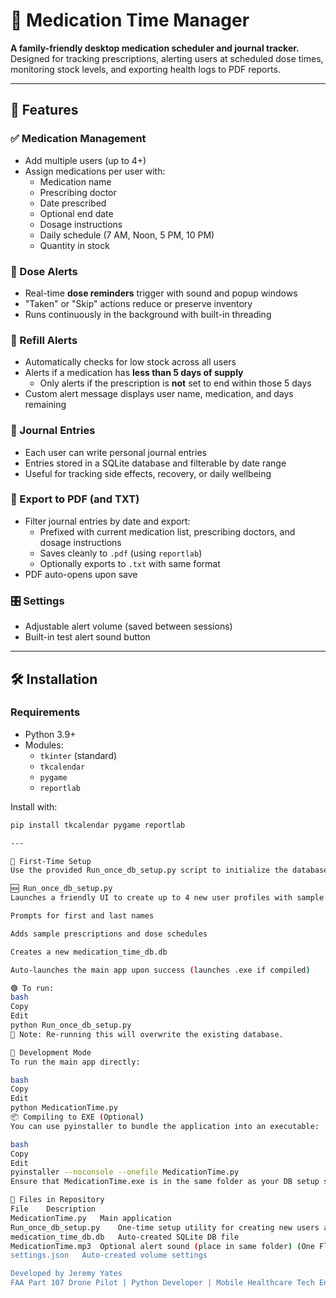 # 💊 Medication Time Manager

**A family-friendly desktop medication scheduler and journal tracker.**  
Designed for tracking prescriptions, alerting users at scheduled dose times, monitoring stock levels, and exporting health logs to PDF reports.

---

## 🚀 Features

### ✅ Medication Management

- Add multiple users (up to 4+)
- Assign medications per user with:
  - Medication name
  - Prescribing doctor
  - Date prescribed
  - Optional end date
  - Dosage instructions
  - Daily schedule (7 AM, Noon, 5 PM, 10 PM)
  - Quantity in stock

### 🔔 Dose Alerts

- Real-time **dose reminders** trigger with sound and popup windows
- "Taken" or "Skip" actions reduce or preserve inventory
- Runs continuously in the background with built-in threading

### 🔁 Refill Alerts

- Automatically checks for low stock across all users
- Alerts if a medication has **less than 5 days of supply**
  - Only alerts if the prescription is **not** set to end within those 5 days
- Custom alert message displays user name, medication, and days remaining

### 📓 Journal Entries

- Each user can write personal journal entries
- Entries stored in a SQLite database and filterable by date range
- Useful for tracking side effects, recovery, or daily wellbeing

### 📄 Export to PDF (and TXT)

- Filter journal entries by date and export:
  - Prefixed with current medication list, prescribing doctors, and dosage instructions
  - Saves cleanly to `.pdf` (using `reportlab`)
  - Optionally exports to `.txt` with same format
- PDF auto-opens upon save

### 🎛️ Settings

- Adjustable alert volume (saved between sessions)
- Built-in test alert sound button

---

## 🛠️ Installation

### Requirements

- Python 3.9+
- Modules:
  - `tkinter` (standard)
  - `tkcalendar`
  - `pygame`
  - `reportlab`

Install with:

```bash
pip install tkcalendar pygame reportlab

---

📂 First-Time Setup
Use the provided Run_once_db_setup.py script to initialize the database.

🆕 Run_once_db_setup.py
Launches a friendly UI to create up to 4 new user profiles with sample medications.

Prompts for first and last names

Adds sample prescriptions and dose schedules

Creates a new medication_time_db.db

Auto-launches the main app upon success (launches .exe if compiled)

🟢 To run:
bash
Copy
Edit
python Run_once_db_setup.py
📝 Note: Re-running this will overwrite the existing database.

🧪 Development Mode
To run the main app directly:

bash
Copy
Edit
python MedicationTime.py
📦 Compiling to EXE (Optional)
You can use pyinstaller to bundle the application into an executable:

bash
Copy
Edit
pyinstaller --noconsole --onefile MedicationTime.py
Ensure that MedicationTime.exe is in the same folder as your DB setup script so Run_once_db_setup.py can launch it.

📁 Files in Repository
File	Description
MedicationTime.py	Main application
Run_once_db_setup.py	One-time setup utility for creating new users and sample medications
medication_time_db.db	Auto-created SQLite DB file
MedicationTime.mp3	Optional alert sound (place in same folder) (One Flew Over The Coo Coo's Nest 'Medication Time... Medication Time...' works great)
settings.json	Auto-created volume settings

Developed by Jeremy Yates
FAA Part 107 Drone Pilot | Python Developer | Mobile Healthcare Tech Enthusiast
